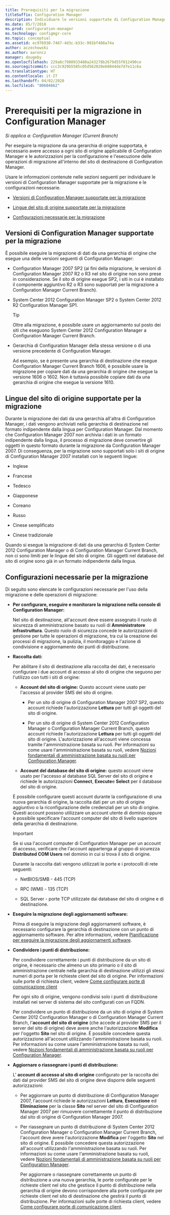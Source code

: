 ```yaml
---
title: Prerequisiti per la migrazione
titleSuffix: Configuration Manager
description: Individuare le versioni supportate di Configuration Manager, le lingue del sito di origine supportate e le configurazioni necessarie per la migrazione.
ms.date: 05/7/2018
ms.prod: configuration-manager
ms.technology: configmgr-core
ms.topic: conceptual
ms.assetid: ec976930-7467-4d3c-b33c-991bf408a74a
author: aczechowski
ms.author: aaroncz
manager: dougeby
ms.openlocfilehash: 229a8c7980933480a243278b2679d55f012490ce
ms.sourcegitcommit: ccc3c929b5585c05d562020e68044de7d7e11c6a
ms.translationtype: HT
ms.contentlocale: it-IT
ms.lasthandoff: 04/02/2020
ms.locfileid: "80604662"
---
```

# <a name="prerequisites-for-migration-in-configuration-manager"></a>Prerequisiti per la migrazione in Configuration Manager

*Si applica a: Configuration Manager (Current Branch)*

Per eseguire la migrazione da una gerarchia di origine supportata, è necessario avere accesso a ogni sito di origine applicabile di Configuration Manager e le autorizzazioni per la configurazione e l'esecuzione delle operazioni di migrazione all'interno del sito di destinazione di Configuration Manager.  

 Usare le informazioni contenute nelle sezioni seguenti per individuare le versioni di Configuration Manager supportate per la migrazione e le configurazioni necessarie.  

-   [Versioni di Configuration Manager supportate per la migrazione](#BKMK_SupportedMigrationVersions)  

-   [Lingue del sito di origine supportate per la migrazione](#BKMK_SorceSiteLanguage)  

-   [Configurazioni necessarie per la migrazione](#BKMK_Required_Configurations)  

##  <a name="versions-of-configuration-manager-that-are-supported-for-migration"></a><a name="BKMK_SupportedMigrationVersions"></a> Versioni di Configuration Manager supportate per la migrazione  
 È possibile eseguire la migrazione di dati da una gerarchia di origine che esegue una delle versioni seguenti di Configuration Manager:  

- Configuration Manager 2007 SP2  (ai fini della migrazione, le versioni di Configuration Manager 2007 R2 o R3 nel sito di origine non sono prese in considerazione. Se il sito di origine esegue SP2, i siti in cui è installato il componente aggiuntivo R2 o R3 sono supportati per la migrazione a Configuration Manager Current Branch).  

- System Center 2012 Configuration Manager SP2 o System Center 2012 R2 Configuration Manager SP1.  

  > [!TIP]  
  >  Oltre alla migrazione, è possibile usare un aggiornamento sul posto dei siti che eseguono System Center 2012 Configuration Manager a Configuration Manager Current Branch.  

- Gerarchia di Configuration Manager della stessa versione o di una versione precedente di Configuration Manager.  

  Ad esempio, se è presente una gerarchia di destinazione che esegue Configuration Manager Current Branch 1606, è possibile usare la migrazione per copiare dati da una gerarchia di origine che esegue la versione 1606 o 1602. Non è tuttavia possibile copiare dati da una gerarchia di origine che esegue la versione 1610.  


##  <a name="source-site-languages-that-are-supported-for-migration"></a><a name="BKMK_SorceSiteLanguage"></a> Lingue del sito di origine supportate per la migrazione  
 Durante la migrazione dei dati da una gerarchia all'altra di Configuration Manager, i dati vengono archiviati nella gerarchia di destinazione nel formato indipendente dalla lingua per Configuration Manager. Dal momento che Configuration Manager 2007 non archivia i dati in un formato indipendente dalla lingua, il processo di migrazione deve convertire gli oggetti in questo formato durante la migrazione da Configuration Manager 2007. Di conseguenza, per la migrazione sono supportati solo i siti di origine di Configuration Manager 2007 installati con le seguenti lingue:  

-   Inglese  

-   Francese  

-   Tedesco  

-   Giapponese  

-   Coreano  

-   Russo  

-   Cinese semplificato  

-   Cinese tradizionale  

Quando si esegue la migrazione di dati da una gerarchia di System Center 2012 Configuration Manager o di Configuration Manager Current Branch, non ci sono limiti per le lingue del sito di origine. Gli oggetti nel database del sito di origine sono già in un formato indipendente dalla lingua.  

##  <a name="required-configurations-for-migration"></a><a name="BKMK_Required_Configurations"></a> Configurazioni necessarie per la migrazione  
Di seguito sono elencate le configurazioni necessarie per l'uso della migrazione e delle operazioni di migrazione:  

- **Per configurare, eseguire e monitorare la migrazione nella console di Configuration Manager:**  

   Nel sito di destinazione, all'account deve essere assegnato il ruolo di sicurezza di amministrazione basato su ruoli di **Amministratore infrastruttura**. Questo ruolo di sicurezza concede le autorizzazioni di gestione per tutte le operazioni di migrazione, tra cui la creazione dei processi di migrazione, la pulizia, il monitoraggio e l'azione di condivisione e aggiornamento dei punti di distribuzione.  

- **Raccolta dati:**  

   Per abilitare il sito di destinazione alla raccolta dei dati, è necessario configurare i due account di accesso al sito di origine che seguono per l'utilizzo con tutti i siti di origine:  

  -   **Account del sito di origine:** Questo account viene usato per l'accesso al provider SMS del sito di origine.  

      -   Per un sito di origine di Configuration Manager 2007 SP2, questo account richiede l'autorizzazione **Lettura** per tutti gli oggetti del sito di origine.  

      -   Per un sito di origine di System Center 2012 Configuration Manager o Configuration Manager Current Branch, questo account richiede l'autorizzazione **Lettura** per tutti gli oggetti del sito di origine. L'autorizzazione all'account viene concessa tramite l'amministrazione basata su ruoli. Per informazioni su come usare l'amministrazione basata su ruoli, vedere [Nozioni fondamentali di amministrazione basata su ruoli per Configuration Manager](../../core/understand/fundamentals-of-role-based-administration.md).  

  -   **Account del database del sito di origine:** questo account viene usato per l'accesso al database SQL Server del sito di origine e richiede le autorizzazioni **Connect**, **Execute**e **Select** per il database del sito di origine.  

  È possibile configurare questi account durante la configurazione di una nuova gerarchia di origine, la raccolta dati per un sito di origine aggiuntivo o la riconfigurazione delle credenziali per un sito di origine. Questi account possono utilizzare un account utente di dominio oppure è possibile specificare l'account computer del sito di livello superiore della gerarchia di destinazione.  

  > [!IMPORTANT]  
  >  Se si usa l'account computer di Configuration Manager per un account di accesso, verificare che l'account appartenga al gruppo di sicurezza **Distributed COM Users** nel dominio in cui si trova il sito di origine.  

  Durante la raccolta dati vengono utilizzati le porte e i protocolli di rete seguenti:  

  -   NetBIOS/SMB - 445 (TCP)  

  -   RPC (WMI) - 135 (TCP)  

  -   SQL Server - porte TCP utilizzate dai database del sito di origine e di destinazione.  

- **Eseguire la migrazione degli aggiornamenti software:**  

   Prima di eseguire la migrazione degli aggiornamenti software, è necessario configurare la gerarchia di destinazione con un punto di aggiornamento software. Per altre informazioni, vedere [Pianificazione per eseguire la migrazione degli aggiornamenti software](../../core/migration/planning-for-the-migration-of-objects.md#Plan_migrate_Software_updates).  

- **Condividere i punti di distribuzione:**  

   Per condividere correttamente i punti di distribuzione da un sito di origine, è necessario che almeno un sito primario o il sito di amministrazione centrale nella gerarchia di destinazione utilizzi gli stessi numeri di porta per le richieste client del sito di origine. Per informazioni sulle porte di richiesta client, vedere [Come configurare porte di comunicazione client](../../core/clients/deploy/configure-client-communication-ports.md)  

   Per ogni sito di origine, vengono condivisi solo i punti di distribuzione installati nei server di sistema del sito configurati con un FQDN.  

   Per condividere un punto di distribuzione da un sito di origine di System Center 2012 Configuration Manager o di Configuration Manager Current Branch, l'**account del sito di origine** (che accede al provider SMS per il server del sito di origine) deve avere anche l'autorizzazione **Modifica** per l'oggetto **Sito** nel sito di origine. È possibile concedere questa autorizzazione all'account utilizzando l'amministrazione basata su ruoli. Per informazioni su come usare l'amministrazione basata su ruoli, vedere [Nozioni fondamentali di amministrazione basata su ruoli per Configuration Manager](../../core/understand/fundamentals-of-role-based-administration.md).  


- **Aggiornare o riassegnare i punti di distribuzione:**  

   L' **account di accesso al sito di origine** configurato per la raccolta dei dati dal provider SMS del sito di origine deve disporre delle seguenti autorizzazioni:  

  - Per aggiornare un punto di distribuzione di Configuration Manager 2007, l'account richiede le autorizzazioni **Lettura**, **Esecuzione** ed **Eliminazione** per la classe **Sito** nel server del sito di Configuration Manager 2007 per rimuovere correttamente il punto di distribuzione dal sito di origine di Configuration Manager 2007.  

  - Per riassegnare un punto di distribuzione di System Center 2012 Configuration Manager o Configuration Manager Current Branch, l'account deve avere l'autorizzazione **Modifica** per l'oggetto **Sito** nel sito di origine. È possibile concedere questa autorizzazione all'account utilizzando l'amministrazione basata su ruoli. Per informazioni su come usare l'amministrazione basata su ruoli, vedere [Nozioni fondamentali di amministrazione basata su ruoli per Configuration Manager](../../core/understand/fundamentals-of-role-based-administration.md).  

    Per aggiornare o riassegnare correttamente un punto di distribuzione a una nuova gerarchia, le porte configurate per le richieste client nel sito che gestisce il punto di distribuzione nella gerarchia di origine devono corrispondere alla porte configurate per richieste client nel sito di destinazione che gestirà il punto di distribuzione. Per informazioni sulle porte di richiesta client, vedere [Come configurare porte di comunicazione client](../../core/clients/deploy/configure-client-communication-ports.md).  
